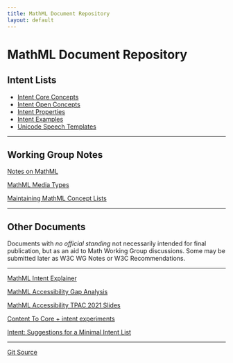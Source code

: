```yaml
---
title: MathML Document Repository
layout: default
---
```


# MathML Document Repository

## Intent Lists

* [Intent Core Concepts](intent-core-concepts/)
* [Intent Open Concepts](intent-open-concepts/)
* [Intent Properties](intent-core-properties/)
* [Intent Examples](intent-examples/)
* [Unicode Speech Templates](unicode-speech/)

----

## Working Group Notes


[Notes on MathML](notes-on-mathml)

[MathML Media Types](mathml-media-types)

[Maintaining MathML Concept Lists](concept-lists)

----

## Other Documents

Documents with _no official standing_ not necessarily
intended for final publication, but as an aid to Math Working Group
discussions. Some may be submitted later as W3C WG Notes or W3C Recommendations.

----


[MathML Intent Explainer](intent-explainer)

[MathML Accessibility Gap Analysis](gap-analysis)

[MathML Accessibility TPAC 2021 Slides](TPAC-2021/index.html)

[Content To Core + intent experiments](ctopintent)

[Intent: Suggestions for a Minimal Intent List](minimal-intent-core)

----




[Git Source](https://github.com/w3c/mathml-docs/)



